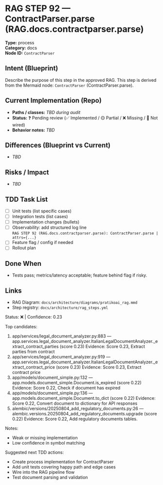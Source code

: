 # RAG STEP 92 — ContractParser.parse (RAG.docs.contractparser.parse)

**Type:** process  
**Category:** docs  
**Node ID:** `ContractParser`

## Intent (Blueprint)
Describe the purpose of this step in the approved RAG. This step is derived from the Mermaid node: `ContractParser` (ContractParser.parse).

## Current Implementation (Repo)
- **Paths / classes:** _TBD during audit_
- **Status:** ❓ Pending review (✅ Implemented / 🟡 Partial / ❌ Missing / 🔌 Not wired)
- **Behavior notes:** _TBD_

## Differences (Blueprint vs Current)
- _TBD_

## Risks / Impact
- _TBD_

## TDD Task List
- [ ] Unit tests (list specific cases)
- [ ] Integration tests (list cases)
- [ ] Implementation changes (bullets)
- [ ] Observability: add structured log line  
  `RAG STEP 92 (RAG.docs.contractparser.parse): ContractParser.parse | attrs={...}`
- [ ] Feature flag / config if needed
- [ ] Rollout plan

## Done When
- Tests pass; metrics/latency acceptable; feature behind flag if risky.

## Links
- RAG Diagram: `docs/architecture/diagrams/pratikoai_rag.mmd`
- Step registry: `docs/architecture/rag_steps.yml`


<!-- AUTO-AUDIT:BEGIN -->
Status: ❌  |  Confidence: 0.23

Top candidates:
1) app/services/legal_document_analyzer.py:883 — app.services.legal_document_analyzer.ItalianLegalDocumentAnalyzer._extract_contract_parties (score 0.23)
   Evidence: Score 0.23, Extract parties from contract
2) app/services/legal_document_analyzer.py:919 — app.services.legal_document_analyzer.ItalianLegalDocumentAnalyzer._extract_contract_price (score 0.23)
   Evidence: Score 0.23, Extract contract price
3) app/models/document_simple.py:132 — app.models.document_simple.Document.is_expired (score 0.22)
   Evidence: Score 0.22, Check if document has expired
4) app/models/document_simple.py:136 — app.models.document_simple.Document.to_dict (score 0.22)
   Evidence: Score 0.22, Convert document to dictionary for API responses
5) alembic/versions/20250804_add_regulatory_documents.py:26 — alembic.versions.20250804_add_regulatory_documents.upgrade (score 0.22)
   Evidence: Score 0.22, Add regulatory documents tables.

Notes:
- Weak or missing implementation
- Low confidence in symbol matching

Suggested next TDD actions:
- Create process implementation for ContractParser
- Add unit tests covering happy path and edge cases
- Wire into the RAG pipeline flow
- Test document parsing and validation
<!-- AUTO-AUDIT:END -->